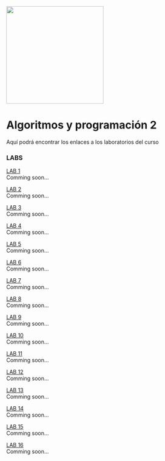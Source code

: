 <img width="256" src="https://www.icesi.edu.co/launiversidad/images/La_universidad/logo_icesi.png">

# Algoritmos y programación 2
Aquí podrá encontrar los enlaces a los laboratorios del curso


### LABS

<a href="">LAB 1</a><br>
Comming soon...

<a href="">LAB 2</a><br>
Comming soon...

<a href="">LAB 3</a><br>
Comming soon...

<a href="">LAB 4</a><br>
Comming soon...

<a href="">LAB 5</a><br>
Comming soon...

<a href="">LAB 6</a><br>
Comming soon...

<a href="">LAB 7</a><br>
Comming soon...

<a href="">LAB 8</a><br>
Comming soon...

<a href="">LAB 9</a><br>
Comming soon...

<a href="">LAB 10</a><br>
Comming soon...

<a href="">LAB 11</a><br>
Comming soon...

<a href="">LAB 12</a><br>
Comming soon...

<a href="">LAB 13</a><br>
Comming soon...

<a href="">LAB 14</a><br>
Comming soon...

<a href="">LAB 15</a><br>
Comming soon...

<a href="">LAB 16</a><br>
Comming soon...